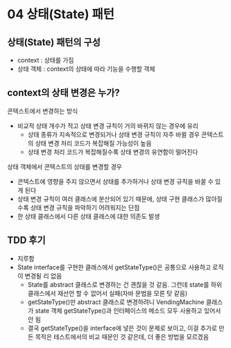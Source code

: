 # 04 상태(State) 패턴

## 상태(State) 패턴의 구성

- context : 상태를 가짐
- 상태 객체 : context의 상태에 따라 기능을 수행할 객체

## context의 상태 변경은 누가?

콘텍스트에서 변경하는 방식
- 비교적 상태 개수가 적고 상태 변경 규칙이 거의 바뀌지 않는 경우에 유리
  - 상태 종류가 지속적으로 변경되거나 상태 변경 규칙이 자주 바뀔 경우 콘텍스트의 상태 변경 처리 코드가 복잡해질 가능성이 높음
  - 상태 변경 처리 코드가 복잡해질수록 상태 변경의 유연함이 떨어진다
  
상태 객체에서 콘텍스트의 상태를 변경할 경우
- 콘텍스트에 영향을 주지 않으면서 상태를 추가하거나 상태 변경 규칙을 바꿀 수 있게 된다
- 상태 변경 규칙이 여러 클래스에 분산되어 있기 때문에, 상태 구현 클래스가 많아질수록 상태 변경 규칙을 파악하기 어려워지는 단점
- 한 상태 클래스에서 다른 상태 클래스에 대한 의존도 발생

## TDD 후기

- 지루함
- State interface를 구현한 클래스에서 getStateType()은 공통으로 사용하고 로직이 변경될 리 없음
  - State를 abstract 클래스로 변경하는 건 괜찮을 것 같음. 그런데 state를 하위 클래스에서 재선언 할 수 없어서 실패(자바 문법을 모른 탓 같음)
  - getStateType()만 abstract 클래스로 변경하려니 VendingMachine 클래스가 state 객체 getStateType()과 인터페이스의 메소드 모두 사용하고 있어서 안 됨
  - 결국 getStateType()을 interface에 넣은 것이 문제로 보이고, 이걸 추가로 만든 목적은 테스트에서의 비교 때문인 것 같은데, 더 좋은 방법을 모르겠음
